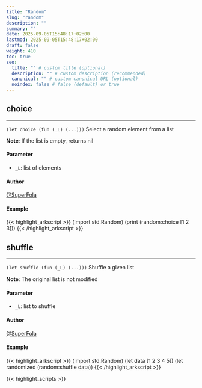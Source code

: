 ```yaml
---
title: "Random"
slug: "random"
description: ""
summary: ""
date: 2025-09-05T15:48:17+02:00
lastmod: 2025-09-05T15:48:17+02:00
draft: false
weight: 410
toc: true
seo:
  title: "" # custom title (optional)
  description: "" # custom description (recommended)
  canonical: "" # custom canonical URL (optional)
  noindex: false # false (default) or true
---
```


## choice

---
`(let choice (fun (_L) (...)))`
Select a random element from a list

**Note**: If the list is empty, returns nil
#### Parameter
- `_L`: list of elements

#### Author
[@SuperFola](https://github.com/SuperFola)

#### Example
{{< highlight_arkscript >}}
(import std.Random)
(print (random:choice [1 2 3]))
{{< /highlight_arkscript >}}

## shuffle

---
`(let shuffle (fun (_L) (...)))`
Shuffle a given list

**Note**: The original list is not modified
#### Parameter
- `_L`: list to shuffle

#### Author
[@SuperFola](https://github.com/SuperFola)

#### Example
{{< highlight_arkscript >}}
(import std.Random)
(let data [1 2 3 4 5])
(let randomized (random:shuffle data))
{{< /highlight_arkscript >}}



{{< highlight_scripts >}}
